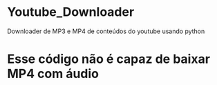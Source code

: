 # Youtube_Downloader
Downloader de MP3 e MP4 de conteúdos do youtube usando python
# Esse código não é capaz de baixar MP4 com áudio
